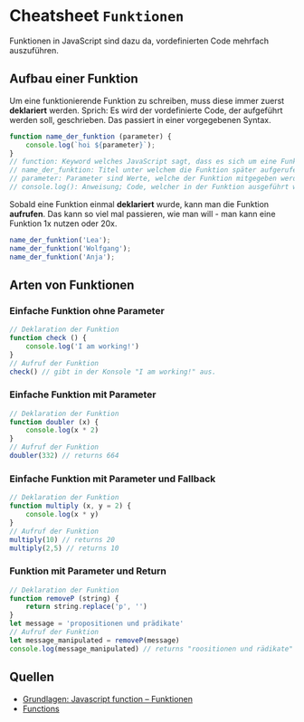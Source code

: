 # Cheatsheet `Funktionen`
Funktionen in JavaScript sind dazu da, vordefinierten Code mehrfach auszuführen. 

## Aufbau einer Funktion
Um eine funktionierende Funktion zu schreiben, muss diese immer zuerst **deklariert** werden. Sprich: Es wird der vordefinierte Code, der aufgeführt werden soll, geschrieben. Das passiert in einer vorgegebenen Syntax. 

```js
function name_der_funktion (parameter) {
    console.log(`hoi ${parameter}`);
}
// function: Keyword welches JavaScript sagt, dass es sich um eine Funktion handelt
// name_der_funktion: Titel unter welchem die Funktion später aufgerufen werden kann
// parameter: Parameter sind Werte, welche der Funktion mitgegeben werden können, um in der Funktion zu verarbeiten
// console.log(): Anweisung; Code, welcher in der Funktion ausgeführt werden soll
```

Sobald eine Funktion einmal **deklariert** wurde, kann man die Funktion **aufrufen**. Das kann so viel mal passieren, wie man will - man kann eine Funktion 1x nutzen oder 20x. 

```js
name_der_funktion('Lea');
name_der_funktion('Wolfgang');
name_der_funktion('Anja');
```


## Arten von Funktionen
### Einfache Funktion ohne Parameter
```js
// Deklaration der Funktion
function check () {
    console.log('I am working!')
}
// Aufruf der Funktion
check() // gibt in der Konsole "I am working!" aus.
```

### Einfache Funktion mit Parameter
```js
// Deklaration der Funktion
function doubler (x) {
    console.log(x * 2)
}
// Aufruf der Funktion
doubler(332) // returns 664
```

### Einfache Funktion mit Parameter und Fallback
```js
// Deklaration der Funktion
function multiply (x, y = 2) {
    console.log(x * y)
}
// Aufruf der Funktion
multiply(10) // returns 20
multiply(2,5) // returns 10
```

### Funktion mit Parameter und Return
```javascript
// Deklaration der Funktion
function removeP (string) {
    return string.replace('p', '')
}
let message = 'propositionen und prädikate'
// Aufruf der Funktion
let message_manipulated = removeP(message)
console.log(message_manipulated) // returns "roositionen und rädikate"
```

## Quellen
- [Grundlagen: Javascript function – Funktionen](https://www.mediaevent.de/javascript/Javascript-Funktionen-Grundlagen.html)
- [Functions](https://developer.mozilla.org/en-US/docs/Web/JavaScript/Guide/Functions?retiredLocale=de)

